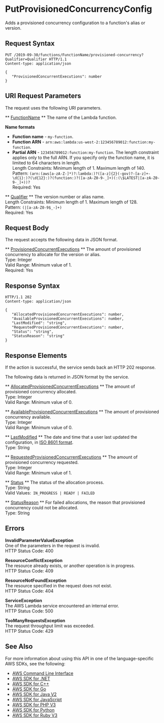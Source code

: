 # PutProvisionedConcurrencyConfig<a name="API_PutProvisionedConcurrencyConfig"></a>

Adds a provisioned concurrency configuration to a function's alias or version\.

## Request Syntax<a name="API_PutProvisionedConcurrencyConfig_RequestSyntax"></a>

```
PUT /2019-09-30/functions/FunctionName/provisioned-concurrency?Qualifier=Qualifier HTTP/1.1
Content-type: application/json

{
   "ProvisionedConcurrentExecutions": number
}
```

## URI Request Parameters<a name="API_PutProvisionedConcurrencyConfig_RequestParameters"></a>

The request uses the following URI parameters\.

 ** [FunctionName](#API_PutProvisionedConcurrencyConfig_RequestSyntax) **   <a name="SSS-PutProvisionedConcurrencyConfig-request-FunctionName"></a>
The name of the Lambda function\.  

**Name formats**
+  **Function name** \- `my-function`\.
+  **Function ARN** \- `arn:aws:lambda:us-west-2:123456789012:function:my-function`\.
+  **Partial ARN** \- `123456789012:function:my-function`\.
The length constraint applies only to the full ARN\. If you specify only the function name, it is limited to 64 characters in length\.  
Length Constraints: Minimum length of 1\. Maximum length of 140\.  
Pattern: `(arn:(aws[a-zA-Z-]*)?:lambda:)?([a-z]{2}(-gov)?-[a-z]+-\d{1}:)?(\d{12}:)?(function:)?([a-zA-Z0-9-_]+)(:(\$LATEST|[a-zA-Z0-9-_]+))?`   
Required: Yes

 ** [Qualifier](#API_PutProvisionedConcurrencyConfig_RequestSyntax) **   <a name="SSS-PutProvisionedConcurrencyConfig-request-Qualifier"></a>
The version number or alias name\.  
Length Constraints: Minimum length of 1\. Maximum length of 128\.  
Pattern: `(|[a-zA-Z0-9$_-]+)`   
Required: Yes

## Request Body<a name="API_PutProvisionedConcurrencyConfig_RequestBody"></a>

The request accepts the following data in JSON format\.

 ** [ProvisionedConcurrentExecutions](#API_PutProvisionedConcurrencyConfig_RequestSyntax) **   <a name="SSS-PutProvisionedConcurrencyConfig-request-ProvisionedConcurrentExecutions"></a>
The amount of provisioned concurrency to allocate for the version or alias\.  
Type: Integer  
Valid Range: Minimum value of 1\.  
Required: Yes

## Response Syntax<a name="API_PutProvisionedConcurrencyConfig_ResponseSyntax"></a>

```
HTTP/1.1 202
Content-type: application/json

{
   "AllocatedProvisionedConcurrentExecutions": number,
   "AvailableProvisionedConcurrentExecutions": number,
   "LastModified": "string",
   "RequestedProvisionedConcurrentExecutions": number,
   "Status": "string",
   "StatusReason": "string"
}
```

## Response Elements<a name="API_PutProvisionedConcurrencyConfig_ResponseElements"></a>

If the action is successful, the service sends back an HTTP 202 response\.

The following data is returned in JSON format by the service\.

 ** [AllocatedProvisionedConcurrentExecutions](#API_PutProvisionedConcurrencyConfig_ResponseSyntax) **   <a name="SSS-PutProvisionedConcurrencyConfig-response-AllocatedProvisionedConcurrentExecutions"></a>
The amount of provisioned concurrency allocated\.  
Type: Integer  
Valid Range: Minimum value of 0\.

 ** [AvailableProvisionedConcurrentExecutions](#API_PutProvisionedConcurrencyConfig_ResponseSyntax) **   <a name="SSS-PutProvisionedConcurrencyConfig-response-AvailableProvisionedConcurrentExecutions"></a>
The amount of provisioned concurrency available\.  
Type: Integer  
Valid Range: Minimum value of 0\.

 ** [LastModified](#API_PutProvisionedConcurrencyConfig_ResponseSyntax) **   <a name="SSS-PutProvisionedConcurrencyConfig-response-LastModified"></a>
The date and time that a user last updated the configuration, in [ISO 8601 format](https://www.iso.org/iso-8601-date-and-time-format.html)\.  
Type: String

 ** [RequestedProvisionedConcurrentExecutions](#API_PutProvisionedConcurrencyConfig_ResponseSyntax) **   <a name="SSS-PutProvisionedConcurrencyConfig-response-RequestedProvisionedConcurrentExecutions"></a>
The amount of provisioned concurrency requested\.  
Type: Integer  
Valid Range: Minimum value of 1\.

 ** [Status](#API_PutProvisionedConcurrencyConfig_ResponseSyntax) **   <a name="SSS-PutProvisionedConcurrencyConfig-response-Status"></a>
The status of the allocation process\.  
Type: String  
Valid Values:` IN_PROGRESS | READY | FAILED` 

 ** [StatusReason](#API_PutProvisionedConcurrencyConfig_ResponseSyntax) **   <a name="SSS-PutProvisionedConcurrencyConfig-response-StatusReason"></a>
For failed allocations, the reason that provisioned concurrency could not be allocated\.  
Type: String

## Errors<a name="API_PutProvisionedConcurrencyConfig_Errors"></a>

 **InvalidParameterValueException**   
One of the parameters in the request is invalid\.  
HTTP Status Code: 400

 **ResourceConflictException**   
The resource already exists, or another operation is in progress\.  
HTTP Status Code: 409

 **ResourceNotFoundException**   
The resource specified in the request does not exist\.  
HTTP Status Code: 404

 **ServiceException**   
The AWS Lambda service encountered an internal error\.  
HTTP Status Code: 500

 **TooManyRequestsException**   
The request throughput limit was exceeded\.  
HTTP Status Code: 429

## See Also<a name="API_PutProvisionedConcurrencyConfig_SeeAlso"></a>

For more information about using this API in one of the language\-specific AWS SDKs, see the following:
+  [ AWS Command Line Interface](https://docs.aws.amazon.com/goto/aws-cli/lambda-2015-03-31/PutProvisionedConcurrencyConfig) 
+  [ AWS SDK for \.NET](https://docs.aws.amazon.com/goto/DotNetSDKV3/lambda-2015-03-31/PutProvisionedConcurrencyConfig) 
+  [ AWS SDK for C\+\+](https://docs.aws.amazon.com/goto/SdkForCpp/lambda-2015-03-31/PutProvisionedConcurrencyConfig) 
+  [ AWS SDK for Go](https://docs.aws.amazon.com/goto/SdkForGoV1/lambda-2015-03-31/PutProvisionedConcurrencyConfig) 
+  [ AWS SDK for Java V2](https://docs.aws.amazon.com/goto/SdkForJavaV2/lambda-2015-03-31/PutProvisionedConcurrencyConfig) 
+  [ AWS SDK for JavaScript](https://docs.aws.amazon.com/goto/AWSJavaScriptSDK/lambda-2015-03-31/PutProvisionedConcurrencyConfig) 
+  [ AWS SDK for PHP V3](https://docs.aws.amazon.com/goto/SdkForPHPV3/lambda-2015-03-31/PutProvisionedConcurrencyConfig) 
+  [ AWS SDK for Python](https://docs.aws.amazon.com/goto/boto3/lambda-2015-03-31/PutProvisionedConcurrencyConfig) 
+  [ AWS SDK for Ruby V3](https://docs.aws.amazon.com/goto/SdkForRubyV3/lambda-2015-03-31/PutProvisionedConcurrencyConfig) 